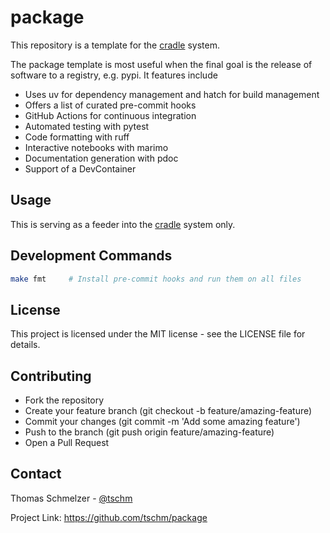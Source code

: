 # package

This repository is a template for the [cradle](https://github.com/cvxgrp/cradle)
system.

The package template is most useful when the final
goal is the release of software to a registry, e.g. pypi.
It features include

* Uses uv for dependency management and hatch for build management
* Offers a list of curated pre-commit hooks
* GitHub Actions for continuous integration
* Automated testing with pytest
* Code formatting with ruff
* Interactive notebooks with marimo
* Documentation generation with pdoc
* Support of a DevContainer

## Usage

This is serving as a feeder into the [cradle](https://github.com/cvxgrp/cradle)
system only.

## Development Commands

```bash
make fmt     # Install pre-commit hooks and run them on all files
```

## License

This project is licensed under the MIT license - see
the LICENSE file for details.

## Contributing

* Fork the repository
* Create your feature branch (git checkout -b feature/amazing-feature)
* Commit your changes (git commit -m 'Add some amazing feature')
* Push to the branch (git push origin feature/amazing-feature)
* Open a Pull Request

## Contact

Thomas Schmelzer - [@tschm](https://github.com/tschm)

Project Link: <https://github.com/tschm/package>
